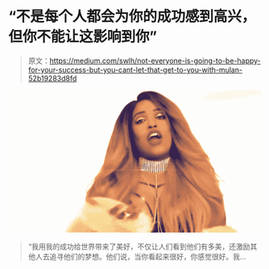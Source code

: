 # “不是每个人都会为你的成功感到高兴，但你不能让这影响到你”

> 原文：<https://medium.com/swlh/not-everyone-is-going-to-be-happy-for-your-success-but-you-cant-let-that-get-to-you-with-mulan-52b19283d8fd>

![](img/4710edd6c5328255e1632a09bb8e7526.png)

> “我用我的成功给世界带来了美好，不仅让人们看到他们有多美，还激励其他人去追寻他们的梦想。他们说，当你看起来很好，你感觉很好。我…